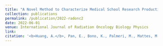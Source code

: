 ```yaml
---
title: "A Novel Method to Characterize Medical School Research Productivity Among Radiation Oncology Residents."
collection: publications
permalink: /publication/2022-radonc2
date: 2022-06-01
venue: International Journal of Radiation Oncology Biology Physics
link: 
citation: '<b>Huang, A.</b>, Pan, E., Bono, K., Palmeri, M., Mattes, M. D., Lin, L. L., Gunther, J. R. (2022). A Novel Method to Characterize Medical School Research Productivity Among Radiation Oncology Residents. <i>International Journal of Radiation Oncology Biology Physics</i> (accepted abstract)'
---
```

